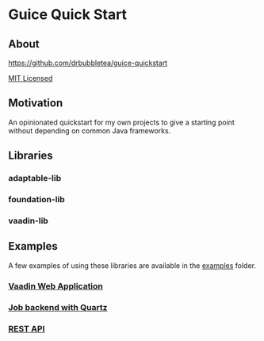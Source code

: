 # Guice Quick Start

## About

https://github.com/drbubbletea/guice-quickstart

[MIT Licensed](LICENSE)

## Motivation

An opinionated quickstart for my own projects to give a starting point without depending on common Java frameworks.

## Libraries

### adaptable-lib

### foundation-lib

### vaadin-lib

## Examples

A few examples of using these libraries are available in the [examples](./examples) folder.

### [Vaadin Web Application](./examples/internal-webapp)

### [Job backend with Quartz](./examples/jobs-backend)

### [REST API](./examples/rest-api)